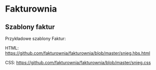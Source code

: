 Fakturownia
===========

Szablony faktur
---------------

Przykładowe szablony Faktur:

HTML: https://github.com/fakturownia/fakturownia/blob/master/snieg.hbs.html

CSS: https://github.com/fakturownia/fakturownia/blob/master/snieg.css
